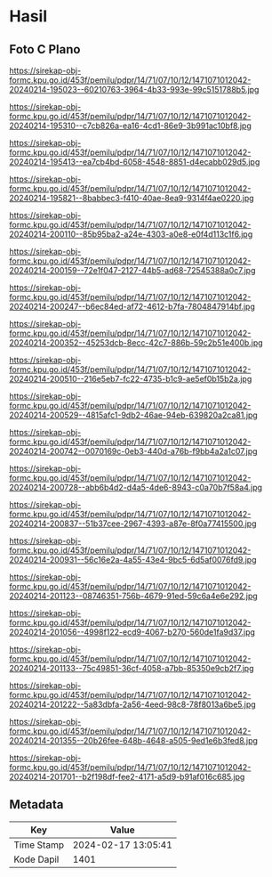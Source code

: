 # Hasil

## Foto C Plano

https://sirekap-obj-formc.kpu.go.id/453f/pemilu/pdpr/14/71/07/10/12/1471071012042-20240214-195023--60210763-3964-4b33-993e-99c5151788b5.jpg

https://sirekap-obj-formc.kpu.go.id/453f/pemilu/pdpr/14/71/07/10/12/1471071012042-20240214-195310--c7cb826a-ea16-4cd1-86e9-3b991ac10bf8.jpg

https://sirekap-obj-formc.kpu.go.id/453f/pemilu/pdpr/14/71/07/10/12/1471071012042-20240214-195413--ea7cb4bd-6058-4548-8851-d4ecabb029d5.jpg

https://sirekap-obj-formc.kpu.go.id/453f/pemilu/pdpr/14/71/07/10/12/1471071012042-20240214-195821--8babbec3-f410-40ae-8ea9-9314f4ae0220.jpg

https://sirekap-obj-formc.kpu.go.id/453f/pemilu/pdpr/14/71/07/10/12/1471071012042-20240214-200110--85b95ba2-a24e-4303-a0e8-e0f4d113c1f6.jpg

https://sirekap-obj-formc.kpu.go.id/453f/pemilu/pdpr/14/71/07/10/12/1471071012042-20240214-200159--72e1f047-2127-44b5-ad68-72545388a0c7.jpg

https://sirekap-obj-formc.kpu.go.id/453f/pemilu/pdpr/14/71/07/10/12/1471071012042-20240214-200247--b6ec84ed-af72-4612-b7fa-7804847914bf.jpg

https://sirekap-obj-formc.kpu.go.id/453f/pemilu/pdpr/14/71/07/10/12/1471071012042-20240214-200352--45253dcb-8ecc-42c7-886b-59c2b51e400b.jpg

https://sirekap-obj-formc.kpu.go.id/453f/pemilu/pdpr/14/71/07/10/12/1471071012042-20240214-200510--216e5eb7-fc22-4735-b1c9-ae5ef0b15b2a.jpg

https://sirekap-obj-formc.kpu.go.id/453f/pemilu/pdpr/14/71/07/10/12/1471071012042-20240214-200529--4815afc1-9db2-46ae-94eb-639820a2ca81.jpg

https://sirekap-obj-formc.kpu.go.id/453f/pemilu/pdpr/14/71/07/10/12/1471071012042-20240214-200742--0070169c-0eb3-440d-a76b-f9bb4a2a1c07.jpg

https://sirekap-obj-formc.kpu.go.id/453f/pemilu/pdpr/14/71/07/10/12/1471071012042-20240214-200728--abb6b4d2-d4a5-4de6-8943-c0a70b7f58a4.jpg

https://sirekap-obj-formc.kpu.go.id/453f/pemilu/pdpr/14/71/07/10/12/1471071012042-20240214-200837--51b37cee-2967-4393-a87e-8f0a77415500.jpg

https://sirekap-obj-formc.kpu.go.id/453f/pemilu/pdpr/14/71/07/10/12/1471071012042-20240214-200931--56c16e2a-4a55-43e4-9bc5-6d5af0076fd9.jpg

https://sirekap-obj-formc.kpu.go.id/453f/pemilu/pdpr/14/71/07/10/12/1471071012042-20240214-201123--08746351-756b-4679-91ed-59c6a4e6e292.jpg

https://sirekap-obj-formc.kpu.go.id/453f/pemilu/pdpr/14/71/07/10/12/1471071012042-20240214-201056--4998f122-ecd9-4067-b270-560de1fa9d37.jpg

https://sirekap-obj-formc.kpu.go.id/453f/pemilu/pdpr/14/71/07/10/12/1471071012042-20240214-201133--75c49851-36cf-4058-a7bb-85350e9cb2f7.jpg

https://sirekap-obj-formc.kpu.go.id/453f/pemilu/pdpr/14/71/07/10/12/1471071012042-20240214-201222--5a83dbfa-2a56-4eed-98c8-78f8013a6be5.jpg

https://sirekap-obj-formc.kpu.go.id/453f/pemilu/pdpr/14/71/07/10/12/1471071012042-20240214-201355--20b26fee-648b-4648-a505-9ed1e6b3fed8.jpg

https://sirekap-obj-formc.kpu.go.id/453f/pemilu/pdpr/14/71/07/10/12/1471071012042-20240214-201701--b2f198df-fee2-4171-a5d9-b91af016c685.jpg


## Metadata

| Key        | Value               |
| ---------- | ------------------- |
| Time Stamp | 2024-02-17 13:05:41 |
| Kode Dapil | 1401                |



